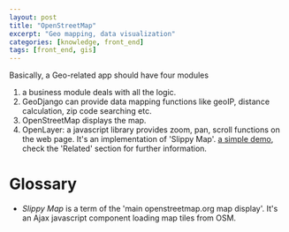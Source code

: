```yaml
---
layout: post
title: "OpenStreetMap"
excerpt: "Geo mapping, data visualization"
categories: [knowledge, front_end]
tags: [front_end, gis]
---
```


Basically, a Geo-related app should have four modules

 1. a business module deals with all the logic.
 2. GeoDjango can provide data mapping functions like geoIP, distance
 calculation, zip code searching etc.
 3. OpenStreetMap displays the map. 
 4. OpenLayer: a javascript library provides zoom, pan, scroll functions on the
 web page. It's an implementation of 'Slippy Map'. 
   [a simple
   demo](http://wiki.openstreetmap.org/wiki/OpenLayers_Simple_Example), check
   the 'Related' section for further information.

Glossary
==========
 * *Slippy Map* is a term of the 'main openstreetmap.org map display'. It's an
 Ajax javascript component loading map tiles from OSM.

